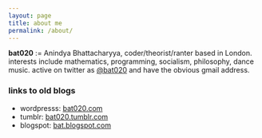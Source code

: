 ```yaml
---
layout: page
title: about me
permalink: /about/
---
```


**bat020** := Anindya Bhattacharyya, coder/theorist/ranter based in London. interests include mathematics, programming, socialism, philosophy, dance music. active on twitter as [@bat020](https://twitter.com/bat020) and have the obvious gmail address.

### links to old blogs

* wordpresss: [bat020.com](https://bat020.com/)
* tumblr: [bat020.tumblr.com](https://bat020.tumblr,com/)
* blogspot: [bat.blogspot.com](https://bat.blogspot.com/)
